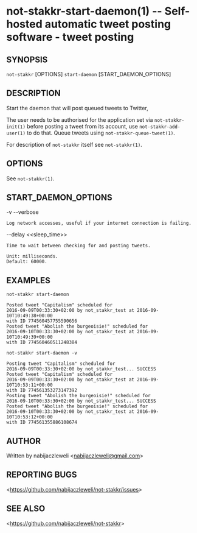 not-stakkr-start-daemon(1) -- Self-hosted automatic tweet posting software - tweet posting
==========================================================================================

## SYNOPSIS

`not-stakkr` [OPTIONS] `start-daemon` [START_DAEMON_OPTIONS]

## DESCRIPTION

Start the daemon that will post queued tweets to Twitter,

The user needs to be authorised for the application set via
`not-stakkr-init(1)` before posting a tweet from its account, use
`not-stakkr-add-user(1)` to do that.
Queue tweets using `not-stakkr-queue-tweet(1)`.

For description of `not-stakkr` itself see `not-stakkr(1)`.

## OPTIONS

  See `not-stakkr(1)`.

## START_DAEMON_OPTIONS

  -v --verbose

    Log network accesses, useful if your internet connection is failing.

  --delay &lt;<sleep_time>&gt;

    Time to wait between checking for and posting tweets.

    Unit: milliseconds.
    Default: 60000.

## EXAMPLES

  `not-stakkr start-daemon`

    Posted tweet "Capitalism" scheduled for
    2016-09-09T00:33:30+02:00 by not_stakkr_test at 2016-09-10T10:49:38+00:00
    with ID 774560457755590656
    Posted tweet "Abolish the burgeoisie!" scheduled for
    2016-09-10T00:33:30+02:00 by not_stakkr_test at 2016-09-10T10:49:39+00:00
    with ID 774560460511248384

  `not-stakkr start-daemon -v`

    Posting tweet "Capitalism" scheduled for
    2016-09-09T00:33:30+02:00 by not_stakkr_test... SUCCESS
    Posted tweet "Capitalism" scheduled for
    2016-09-09T00:33:30+02:00 by not_stakkr_test at 2016-09-10T10:53:11+00:00
    with ID 774561353273147392
    Posting tweet "Abolish the burgeoisie!" scheduled for
    2016-09-10T00:33:30+02:00 by not_stakkr_test... SUCCESS
    Posted tweet "Abolish the burgeoisie!" scheduled for
    2016-09-10T00:33:30+02:00 by not_stakkr_test at 2016-09-10T10:53:12+00:00
    with ID 774561355886108674

## AUTHOR

Written by nabijaczleweli &lt;<nabijaczleweli@gmail.com>&gt;

## REPORTING BUGS

&lt;<https://github.com/nabijaczleweli/not-stakkr/issues>&gt;

## SEE ALSO

&lt;<https://github.com/nabijaczleweli/not-stakkr>&gt;
